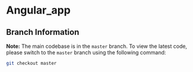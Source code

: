 # Angular_app

## Branch Information

**Note:** The main codebase is in the `master` branch. To view the latest code, please switch to the `master` branch using the following command:

```sh
git checkout master
